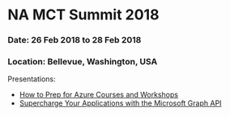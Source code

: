 # NA MCT Summit 2018
### Date: 26 Feb 2018 to 28 Feb 2018
### Location: Bellevue, Washington, USA


Presentations:
* [How to Prep for Azure Courses and Workshops](https://github.com/tiagocostapt/Presentations/blob/master/2018.02%20-%20NA%20MCT%20Summit/NAMCTSummit%202018%20-%20How%20to%20Prep%20for%20Azure%20Courses%20and%20Workshops.pdf)
* [Supercharge Your Applications with the Microsoft Graph API](https://github.com/tiagocostapt/Presentations/blob/master/2018.02%20-%20NA%20MCT%20Summit/NAMCTSummit%202018%20-%20Microsoft%20Graph.pdf)
